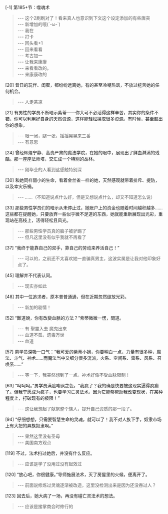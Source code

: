 
[-1] 第185+节：噬魂术
>--- 这个2刷刷对了！看来真人也意识到下文这个设定添加的有些唐突<br>
>--- 新增加的哦(´-ω-`)<br>
>--- 我在<br>
>--- 打卡<br>
>--- 回头看+1<br>
>--- 回来看看<br>
>--- 考古加一<br>
>--- 让我来康康<br>
>--- 来看看改的。<br>
>--- 来康康改的<br>

[20] 昔日的玩伴、闺蜜，都纷纷远离她，有的甚至冷嘲热讽，不放过挖苦她的任何机会。
>--- 人走茶凉<br>

[21] 有男性的学员不断暗示紫蒂——你大可不必活得这样辛苦，其实你的条件不错，你可以利用好自身的天然资源，这样能轻松换取很多资源。有时候，甚至超出你的想象。
>--- 眼一闭，腿一张，摇摇晃晃来三番<br>
>--- 有意思<br>

[24] 曾经辉煌宁静、高贵严肃的魔法学院，在她的眼中，展现出了鲜血淋漓的残酷。那一座座法师塔，交汇成一个特别的丛林。
>--- 刚毕业的人看到这感触特别深<br>

[30] 和她同样弱小的生命，看着金丝雀一样的她，天然感观就带着排斥、提防，以及幸灾乐祸。
>--- ……（不知道说点什么好，但是又想说点什么，却又不知道怎么说）<br>

[33] 那些男性学员们的暗示从未停止过，她账户上的资金也随着时间越积越多……这些都在提醒她，只要放弃一些似乎微不足道的东西，她就能重新展现出光彩，重现站在高枝上，活得轻松且风光。
>--- 那些男性学员真的脑子被驴踢了<br>
>--- 但凡这里没有似乎我就不再看了<br>

[37] “我终于能靠自己的双手，靠自己的劳动来养活自己！”
>--- 可以的，之前还不太喜欢她一直骗真男主，这波实属是让我对他印象好点了。<br>

[45] 理解并不代表认同。
>--- 现实亦如此<br>

[48] 其中一位追求者，原本普普通通，但在近期忽然绽放光彩。
>--- 新加的剧情！<br>

[52] “難道說，你有改變血脈的方法？”紫蒂微微一愣，問道。
>--- 有 聖靈入去 魔鬼出來<br>
>--- 血道不孤，遗毒万世<br>
>--- 血道<br>

[57] 男学员深吸一口气：“我可爱的紫蒂小姐，你要明白一点，力量有很多种，魔法、斗气、神术……而魔法当中又细分很多流派，火系、空间系、雷系、风系、召唤系……”
>--- 等一下，我突然想到了一点。神术好像不受血脉限制！<br>

[63] “呵呵呵。”男学员满脸嘲讽之色，“我疯了？我的确是快要被这现实逼得疯癫了。但我宁愿成为疯子，也要学习亡灵法术。因为它能够帮助我改变现状，在某种程度上，打破现有的极限！”
>--- 这让我想起了献祭整个族人，提升自己资质的那一段了。<br>

[94] “仔细想想，只需要智慧生命的灵魂，就可以了！我不对人族下手，奴隶市场上有大把的异族奴隶啊。”
>--- 果然这里没有圣母<br>
>--- 美国南方观点<br>

[119] 不过，法术扫过她后，并没有什么反应。
>--- 应该是学了没用过没有起效过<br>

[120] “放心吧，你很健康。”导师施展法术，灭了房屋里的火候，便离开了。
>--- 前面说修炼过灵魂逐渐被改造，这里没检测出来是因为还没吞过人？<br>

[123] 回去后，她大病了一场，再没有碰亡灵法术的想法。
>--- 应该是接掌商会时修行的<br>
